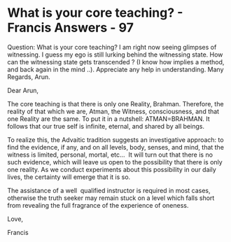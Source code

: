 # What is your core teaching? - Francis Answers - 97

  

Question: What is your core teaching? I am right now seeing glimpses of witnessing. I guess my ego is still lurking behind the witnessing state. How can the witnessing state gets transcended ? (I know how implies a method, and back again in the mind ..). Appreciate any help in understanding. Many Regards, Arun.

  

  

Dear Arun,

  

The core teaching is that there is only one Reality, Brahman. Therefore, the reality of that which we are, Atman, the Witness, consciousness, and that one Reality are the same. To put it in a nutshell: ATMAN=BRAHMAN. It follows that our true self is infinite, eternal, and shared by all beings.

  

To realize this, the Advaitic tradition suggests an investigative approach: to find the evidence, if any, and on all levels, body, senses, and mind, that the witness is limited, personal, mortal, etc... &nbsp;It will turn out that there is no such evidence, which will leave us open to the possibility that there is only one reality. As we conduct experiments about this possibility in our daily lives, the certainty will emerge that it is so.

  

The assistance of a well &nbsp;qualified instructor is required in most cases, otherwise the truth seeker may remain stuck on a level which falls short from revealing the full fragrance of the experience of oneness.

  

Love,

  

Francis

